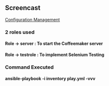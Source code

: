 

<h2>Screencast</h2>

[Configuration Management](https://youtu.be/hSqp-541UlY)

<h3> 2 roles used</h3>
<h4> Role -> server : To start the Coffeemaker server</h4>
<h4> Role -> testrole : To implement Selenium Testing</h4>

<h3> Command Executed</h3>
<h4> ansible-playbook -i inventory play.yml -vvv</h4>


